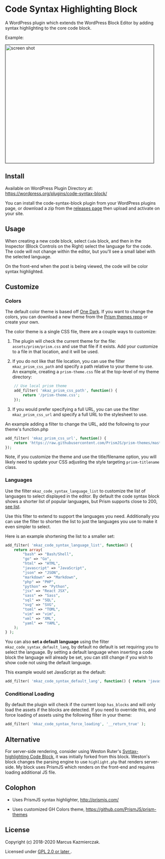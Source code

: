 
# Code Syntax Highlighting Block

A WordPress plugin which extends the WordPress Block Editor by adding syntax highlighting to the core code block.

Example:

<img src="screenshot.png" title="Screenshot example in use" alt="screen shot" width="483" height="384" style="border:1px solid #333"/>

## Install

Available on WordPress Plugin Directory at: https://wordpress.org/plugins/code-syntax-block/

You can install the code-syntax-block plugin from your WordPress plugins page, or download a zip from the  [releases page](https://github.com/mkaz/code-syntax-block/releases) then upload and activate on your site.

## Usage

When creating a new code block, select `Code` block, and then in the Inspector (Block Controls on the Right) select the language for the code. The code will not change within the editor, but you'll see a small label with the selected language.

On the front-end when the post is being viewed, the code will be color syntax highlighted.

## Customize

### Colors

The default color theme is based off [One Dark](https://github.com/AGMStudio/prism-theme-one-dark). If you want to change the colors, you can download a new theme from the [Prism themes repo](https://github.com/PrismJS/prism-themes) or create your own.

The color theme is a single CSS file, there are a couple ways to customize:

1. The plugin will check the current theme for the file: `assets/prism/prism.css` and use that file if it exists. Add your customize to a file in that location, and it will be used.

2. If you do not like that file location, you can use the filter `mkaz_prism_css_path` and specify a path relative to your theme to use. An example, creating a `prism-theme.css` file at the top-level of my theme directory:

```php
	// Use local prism theme
	add_filter( 'mkaz_prism_css_path', function() {
		return '/prism-theme.css';
	});
```

3. If you would prefer specifying a full URL, you can use the filter `mkaz_prism_css_url` and specify a full URL to the stylesheet to use.

An example adding a filter to change the URL, add the following to your theme's function.php

```php
add_filter( 'mkaz_prism_css_url', function() {
	return 'https://raw.githubusercontent.com/PrismJS/prism-themes/master/themes/prism-hopscotch.css';
});
```

Note, if you customize the theme and use the title/filename option, you will likely need to update your CSS adjusting the style targeting `prism-titlename` class.

### Languages

Use the filter `mkaz_code_syntax_language_list` to customize the list of languages to select displayed in the editor. By default the code syntax block shows a shorter list of popular languages, but Prism supports close to 200, [see list](https://prismjs.com/#supported-languages).

Use this filter to extend to support the languages you need. Additionally you can use the filter to shorten the list to just the languages you use to make it even simpler to select.

Here is an example shortening the list to a smaller set:

```php
add_filter( 'mkaz_code_syntax_language_list', function() {
	return array(
		"bash" => "Bash/Shell",
		"go" => "Go",
		"html" => "HTML",
		"javascript" => "JavaScript",
		"json" => "JSON",
		"markdown" => "Markdown",
		"php" => "PHP",
		"python" => "Python",
		"jsx" => "React JSX",
		"sass" => "Sass",
		"sql" => "SQL",
		"svg" => "SVG",
		"toml" => "TOML",
		"vim" => "vim",
		"xml" => "XML",
		"yaml" => "YAML",
	);
} );
```

You can also **set a default language** using the filter `mkaz_code_syntax_default_lang`, by default no default is set requiring you to select the language. By setting a default language when inserting a code block the language will already be set, you can still change if you wish to show code not using the default language.

This example would set JavaScript as the default:

```php
add_filter( 'mkaz_code_syntax_default_lang', function() { return 'javascript'; });
```

### Conditional Loading

By default the plugin will check if the current loop `has_blocks` and will only load the assets if the blocks are detected. If you need to override this, and force loading of assets using the following filter in your theme:

```php
add_filter( 'mkaz_code_syntax_force_loading', '__return_true' );
```


## Alternative

For server-side rendering, consider using Weston Ruter's [Syntax-highlighting Code Block](https://wordpress.org/plugins/syntax-highlighting-code-block/), it was initially forked from this block. Weston's block changes the parsing engine to use `highlight.php` that renders server-side. My block uses PrismJS which renders on the front-end and requires loading additional JS file.

## Colophon

- Uses PrismJS syntax highlighter, http://prismjs.com/

- Uses customized GH Colors theme, https://github.com/PrismJS/prism-themes


## License

Copyright (c) 2018-2020 Marcus Kazmierczak.

Licensed under <a href="https://opensource.org/licenses/GPL-2.0"> GPL 2.0 or later </a>.

